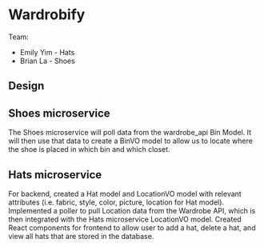 # Wardrobify

Team:

* Emily Yim - Hats
* Brian La - Shoes

## Design

## Shoes microservice

The Shoes microservice will poll data from the wardrobe_api Bin Model. It will then use that data to create a BinVO model to allow us to locate where the shoe is placed in which bin and which closet.

## Hats microservice

For backend, created a Hat model and LocationVO model with relevant attributes (i.e. fabric, style, color, picture, location for Hat model). Implemented a poller to pull Location data from the Wardrobe API, which is then integrated with the Hats microservice LocationVO model. Created React components for frontend to allow user to add a hat, delete a hat, and view all hats that are stored in the database.

